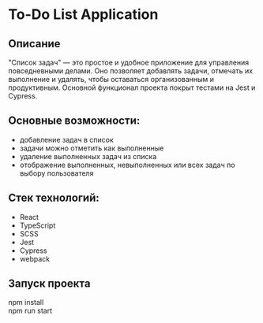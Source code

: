 # To-Do List Application

## Описание

"Список задач" — это простое и удобное приложение для управления повседневными делами. Оно позволяет добавлять задачи, отмечать их выполнение и удалять, чтобы оставаться организованным и продуктивным. Основной функционал проекта покрыт тестами на Jest и Cypress.

## Основные возможности:
- добавление задач в список
- задачи можно отметить как выполненные
- удаление выполненных задач из списка
- отображение  выполненных, невыполненных или всех задач по выбору пользователя

## Стек технологий: 
- React
- TypeScript
- SCSS
- Jest
- Cypress
- webpack

## Запуск проекта
npm install  
npm run start
